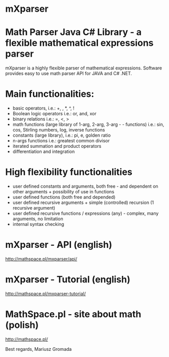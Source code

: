 # mXparser
# Math Parser Java C# Library - a flexible mathematical expressions parser

mXparser is a highly flexible parser of mathematical expressions. Software provides easy to use math parser API for JAVA and C# .NET. 

# Main functionalities:
- basic operators, i.e.: +, , *, ^, !
- Boolean logic operators i.e.: or, and, xor
- binary relations i.e.: =, <, >
- math functions (large library of 1-arg, 2-arg, 3-arg - - functions) i.e.: sin, cos, Stirling numbers, log, inverse functions
- constants (large library), i.e.: pi, e, golden ratio
- n-args functions i.e.: greatest common divisor
- iterated summation and product operators
- differentiation and integration


# High flexibility functionalities
- user defined constants and arguments, both free - and dependent on other arguments + possibility of use in functions
- user defined functions (both free and depended)
- user defined recursive arguments + simple (controlled) recursion (1 recursive argument)
- user defined recursive functions / expressions (any) - complex, many arguments, no limitation 
- internal syntax checking

# mXparser - API (english)
http://mathspace.pl/mxparser/api/

# mXparser - Tutorial (english)
http://mathspace.pl/mxparser-tutorial/

# MathSpace.pl - site about math (polish)
http://mathspace.pl/

Best regards,
Mariusz Gromada
